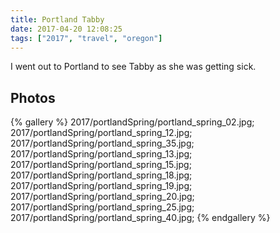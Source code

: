 ```yaml
---
title: Portland Tabby
date: 2017-04-20 12:08:25
tags: ["2017", "travel", "oregon"]
---
```


I went out to Portland to see Tabby as she was getting sick. 

## Photos

{% gallery %}
2017/portlandSpring/portland_spring_02.jpg;
2017/portlandSpring/portland_spring_12.jpg;
2017/portlandSpring/portland_spring_35.jpg;
2017/portlandSpring/portland_spring_13.jpg;
2017/portlandSpring/portland_spring_15.jpg;
2017/portlandSpring/portland_spring_18.jpg;
2017/portlandSpring/portland_spring_19.jpg;
2017/portlandSpring/portland_spring_20.jpg;
2017/portlandSpring/portland_spring_25.jpg;
2017/portlandSpring/portland_spring_40.jpg;
{% endgallery %}

